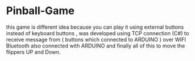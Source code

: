 # Pinball-Game
this game is different idea
because you can play  it using external buttons instead of keyboard buttons , 
was developed using TCP connection (C#) to receive message from ( buttons which connected to ARDUINO )
over WIFI Bluetooth also connected with ARDUINO and finally all of this to move the flippers UP and Down.
